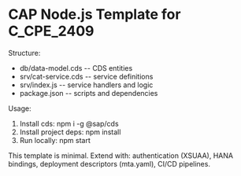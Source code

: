 # CAP Node.js Template for C_CPE_2409

Structure:
- db/data-model.cds  -- CDS entities
- srv/cat-service.cds -- service definitions
- srv/index.js -- service handlers and logic
- package.json -- scripts and dependencies

Usage:
1. Install cds: npm i -g @sap/cds
2. Install project deps: npm install
3. Run locally: npm start

This template is minimal. Extend with: authentication (XSUAA), HANA bindings, deployment descriptors (mta.yaml), CI/CD pipelines.
